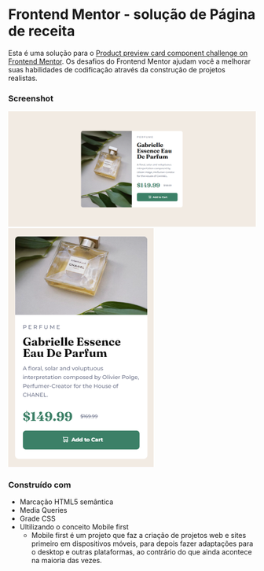 # Frontend Mentor - solução de Página de receita

Esta é uma solução para o [Product preview card component challenge on Frontend Mentor](https://www.frontendmentor.io/challenges/product-preview-card-component-GO7UmttRfa).
Os desafios do Frontend Mentor ajudam você a melhorar suas habilidades de codificação através da construção de projetos realistas.

### Screenshot

![](Captura-de-tela-2024-05-09-173254.png)
![](Captura-de-tela-2024-05-09-173810.png)

### Construído com

- Marcação HTML5 semântica
- Media Queries
- Grade CSS
- Ultilizando o conceito Mobile first
  - Mobile first é um projeto que faz a criação de projetos web e sites primeiro em dispositivos móveis, para depois fazer adaptações para o desktop e outras plataformas, ao contrário do que ainda acontece na maioria das vezes.
